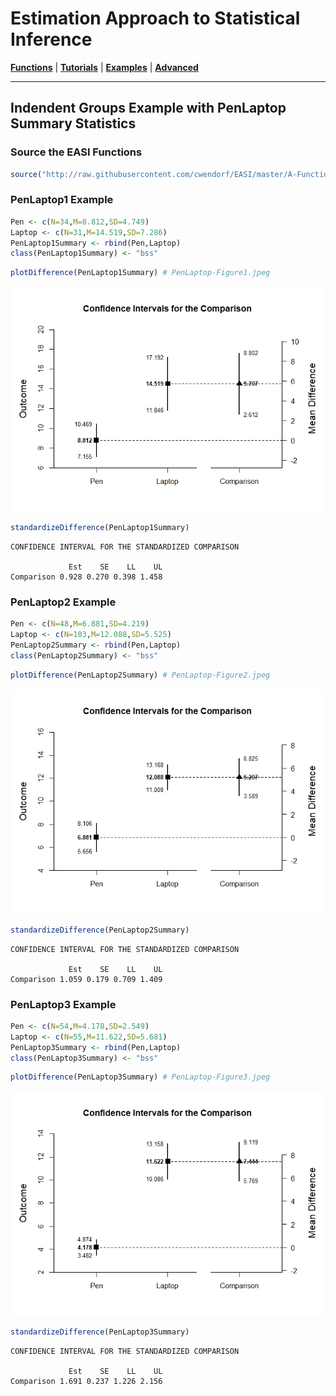 # Estimation Approach to Statistical Inference

[**Functions**](../../A-Functions) | 
[**Tutorials**](../../B-Tutorials) | 
[**Examples**](../../C-Examples) | 
[**Advanced**](../../D-Advanced)

---

## Indendent Groups Example with PenLaptop Summary Statistics

### Source the EASI Functions

```r
source("http://raw.githubusercontent.com/cwendorf/EASI/master/A-Functions/EASI-Functions.R")
```

### PenLaptop1 Example

```r
Pen <- c(N=34,M=8.812,SD=4.749)
Laptop <- c(N=31,M=14.519,SD=7.286)
PenLaptop1Summary <- rbind(Pen,Laptop)
class(PenLaptop1Summary) <- "bss"
```
```r
plotDifference(PenLaptop1Summary) # PenLaptop-Figure1.jpeg
```
<kbd><img src="PenLaptop-Figure1.jpeg"></kbd>
```r
standardizeDifference(PenLaptop1Summary)
```
```
CONFIDENCE INTERVAL FOR THE STANDARDIZED COMPARISON

             Est    SE    LL    UL
Comparison 0.928 0.270 0.398 1.458
```

### PenLaptop2 Example

```r
Pen <- c(N=48,M=6.881,SD=4.219)
Laptop <- c(N=103,M=12.088,SD=5.525)
PenLaptop2Summary <- rbind(Pen,Laptop)
class(PenLaptop2Summary) <- "bss"
```
```r
plotDifference(PenLaptop2Summary) # PenLaptop-Figure2.jpeg
```
<kbd><img src="PenLaptop-Figure2.jpeg"></kbd>
```r
standardizeDifference(PenLaptop2Summary)
```
```
CONFIDENCE INTERVAL FOR THE STANDARDIZED COMPARISON

             Est    SE    LL    UL
Comparison 1.059 0.179 0.709 1.409
```

### PenLaptop3 Example

```r
Pen <- c(N=54,M=4.178,SD=2.549)
Laptop <- c(N=55,M=11.622,SD=5.681)
PenLaptop3Summary <- rbind(Pen,Laptop)
class(PenLaptop3Summary) <- "bss"
```
```r
plotDifference(PenLaptop3Summary) # PenLaptop-Figure3.jpeg
```
<kbd><img src="PenLaptop-Figure3.jpeg"></kbd>
```r
standardizeDifference(PenLaptop3Summary)
```
```
CONFIDENCE INTERVAL FOR THE STANDARDIZED COMPARISON

             Est    SE    LL    UL
Comparison 1.691 0.237 1.226 2.156
```
